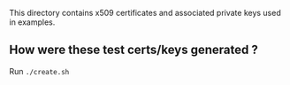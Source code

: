 This directory contains x509 certificates and associated private keys used in
examples.

How were these test certs/keys generated ?
------------------------------------------
Run `./create.sh`